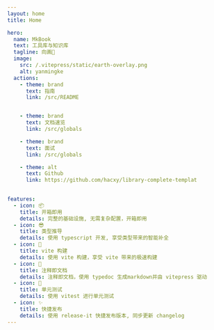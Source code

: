 ```yaml
---
layout: home
title: Home

hero:
  name: MkBook
  text: 工具库与知识库
  tagline: 向画🌿
  image:
    src: /.vitepress/static/earth-overlay.png
    alt: yanmingke
  actions:
    - theme: brand
      text: 指南
      link: /src/README


    - theme: brand
      text: 文档速览
      link: /src/globals

    - theme: brand
      text: 面试
      link: /src/globals

    - theme: alt
      text: Github
      link: https://github.com/hacxy/library-complete-templat
      

features:
  - icon: 📦
    title: 开箱即用
    details: 完整的基础设施, 无需复杂配置，开箱即用
  - icon: 😎
    title: 类型推导
    details: 使用 typescript 开发, 享受类型带来的智能补全
  - icon: 🚀
    title: vite 构建
    details: 使用 vite 构建，享受 vite 带来的极速构建
  - icon: 📄
    title: 注释即文档
    details: 注释即文档，使用 typedoc 生成markdown并由 vitepress 驱动
  - icon: 📐
    title: 单元测试
    details: 使用 vitest 进行单元测试
  - icon: ✨
    title: 快捷发布
    details: 使用 release-it 快捷发布版本, 同步更新 changelog
---
```

